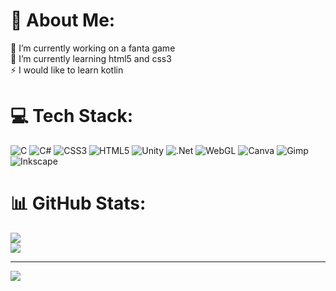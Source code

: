 # 💫 About Me:
🔭 I’m currently working on a fanta game<br>🌱 I’m currently learning html5 and css3<br>⚡ I would like to learn kotlin

<!--# ✨️ About JdiemGames
🔭 -->


# 💻 Tech Stack:
![C](https://img.shields.io/badge/c-%2300599C.svg?style=flat&logo=c&logoColor=white) ![C#](https://img.shields.io/badge/%23-c%23-black?style=flat&logo=C&logoColor=white&logoSize=auto&labelColor=%23A020F0&color=%23A020F0) ![CSS3](https://img.shields.io/badge/css3-%231572B6.svg?style=flat&logo=css3&logoColor=white) ![HTML5](https://img.shields.io/badge/html5-%23E34F26.svg?style=flat&logo=html5&logoColor=white) ![Unity](https://img.shields.io/badge/Unity-black?logo=Unity&logoColor=white) ![.Net](https://img.shields.io/badge/.NET-5C2D91?style=flat&logo=.net&logoColor=white) ![WebGL](https://img.shields.io/badge/WebGL-990000?logo=webgl&logoColor=white&style=flat) ![Canva](https://img.shields.io/badge/Canva-%2300C4CC.svg?style=flat&logo=Canva&logoColor=white) ![Gimp](https://img.shields.io/badge/Gimp-657D8B?style=flat&logo=gimp&logoColor=FFFFFF) ![Inkscape](https://img.shields.io/badge/Inkscape-e0e0e0?style=flat&logo=inkscape&logoColor=080A13)
# 📊 GitHub Stats:
![](https://github-readme-stats.vercel.app/api?username=JG-Jdiem&theme=dark&hide_border=false&include_all_commits=false&count_private=false)<br/>
![](https://github-readme-streak-stats.herokuapp.com/?user=JG-Jdiem&theme=dark&hide_border=false)<br/>
<!--![](https://github-readme-stats.vercel.app/api/top-langs/?username=JG-Jdiem&theme=dark&hide_border=false&include_all_commits=false&count_private=false&layout=compact)-->

---
[![](https://visitcount.itsvg.in/api?id=JdiemGames&icon=5&color=1)](https://visitcount.itsvg.in)
